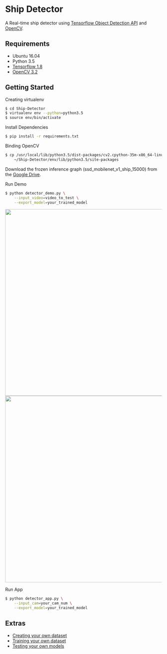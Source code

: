 # Ship Detector
A Real-time ship detector using [Tensorflow Object Detection API](https://github.com/tensorflow/models/tree/master/research/object_detection) and [OpenCV](http://opencv.org/).


## Requirements
- Ubuntu 16.04
- Python 3.5
- [Tensorflow 1.8](http://yongyong-e.tistory.com/10)
- [OpenCV 3.2](http://yongyong-e.tistory.com/41)


## Getting Started
Creating virtualenv
```bash
$ cd Ship-Detector
$ virtualenv env --python=python3.5
$ source env/bin/activate
```

Install Dependencies
```bash
$ pip install -r requirements.txt
```

Binding OpenCV
```bash
$ cp /usr/local/lib/python3.5/dist-packages/cv2.cpython-35m-x86_64-linux-gnu.so \
    ~/Ship-Detector/env/lib/python3.5/site-packages
```

Download the frozen inference graph (ssd_mobilenet_v1_ship_15000) from the [Google Drive](https://drive.google.com/open?id=1HQxJMlF7Iaho4kuXOSjv08eDe2xRlKod).

Run Demo
```bash
$ python detector_demo.py \
    --input_video=video_to_test \
    --export_model=your_trained_model
````

<div align='center'>
  <img src='object_detection/g3doc/img/demo20171018_093153.gif' width='600px'>
</div>
<div align='center'>
  <img src='object_detection/g3doc/img/demo20171018_093059.gif' width='600px'>
</div>

Run App
```bash
$ python detector_app.py \
    --input_cam=your_cam_num \
    --export_model=your_trained_model
````


## Extras
- [Creating your own dataset](http://yongyong-e.tistory.com/31)
- [Training your own dataset](http://yongyong-e.tistory.com/32)
- [Testing your own models](http://yongyong-e.tistory.com/35)
